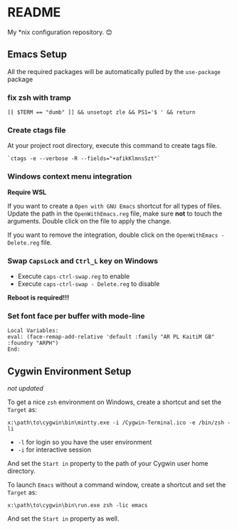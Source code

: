 # README

My *nix configuration repository. 😊

## Emacs Setup

All the required packages will be automatically pulled by the `use-package` package

### fix zsh with tramp

    [[ $TERM == "dumb" ]] && unsetopt zle && PS1='$ ' && return

### Create ctags file
At your project root directory, execute this command to create tags file.

    `ctags -e --verbose -R --fields="+afikKlmnsSzt"`


### Windows context menu integration

**Require WSL**

If you want to create a `Open with GNU Emacs` shortcut for all types
of files. Update the path in the `OpenWithEmacs.reg` file, make sure
**not** to touch the arguments. Double click on the file to apply the
change.

If you want to remove the integration, double click on the
`OpenWithEmacs - Delete.reg` file.

### Swap `CapsLock` and `Ctrl_L` key on Windows

- Execute `caps-ctrl-swap.reg` to enable
- Execute `caps-ctrl-swap - Delete.reg` to disable

**Reboot is required!!!**

### Set font face per buffer with mode-line

    Local Variables:
    eval: (face-remap-add-relative 'default :family "AR PL KaitiM GB" :foundry "ARPH")
    End:

## Cygwin Environment Setup
*not updated*

To get a nice `zsh` environment on Windows, create a shortcut and set the `Target` as:

    x:\path\to\cygwin\bin\mintty.exe -i /Cygwin-Terminal.ico -e /bin/zsh -li
    
- `-l` for login so you have the user environment
- `-i` for interactive session

And set the `Start in` property to the path of your Cygwin user home directory.

To launch `Emacs` without a command window, create a shortcut and set the `Target` as:

    x:\path\to\cygwin\bin\run.exe zsh -lic emacs

And set the `Start in` property as well.
